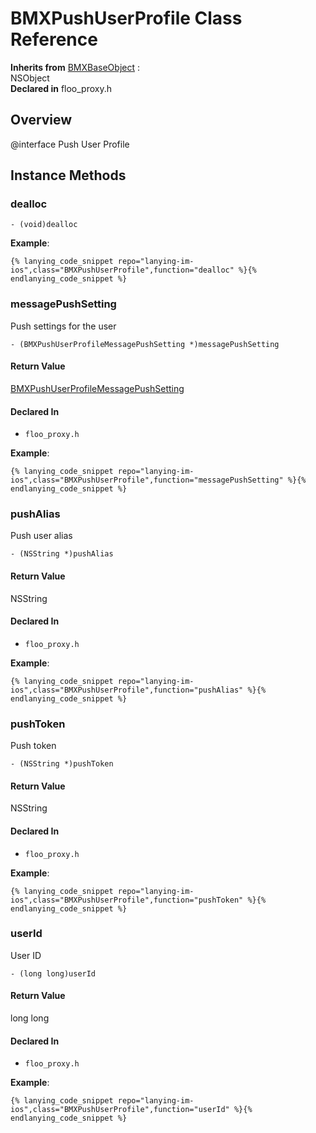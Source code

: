 # BMXPushUserProfile Class Reference

  **Inherits from** <a href="../Classes/BMXBaseObject.md">BMXBaseObject</a> :   
NSObject  
  **Declared in** floo_proxy.h  

## Overview

@interface Push User Profile

## Instance Methods

<a name="//api/name/dealloc" title="dealloc"></a>
### dealloc

`- (void)dealloc`

<a name="//api/name/messagePushSetting" title="messagePushSetting"></a>
**Example**:
```
{% lanying_code_snippet repo="lanying-im-ios",class="BMXPushUserProfile",function="dealloc" %}{% endlanying_code_snippet %}
```
### messagePushSetting

Push settings for the user

`- (BMXPushUserProfileMessagePushSetting *)messagePushSetting`

#### Return Value
<a href="../Classes/BMXPushUserProfileMessagePushSetting.md">BMXPushUserProfileMessagePushSetting</a>

#### Declared In
* `floo_proxy.h`

<a name="//api/name/pushAlias" title="pushAlias"></a>
**Example**:
```
{% lanying_code_snippet repo="lanying-im-ios",class="BMXPushUserProfile",function="messagePushSetting" %}{% endlanying_code_snippet %}
```
### pushAlias

Push user alias

`- (NSString *)pushAlias`

#### Return Value
NSString

#### Declared In
* `floo_proxy.h`

<a name="//api/name/pushToken" title="pushToken"></a>
**Example**:
```
{% lanying_code_snippet repo="lanying-im-ios",class="BMXPushUserProfile",function="pushAlias" %}{% endlanying_code_snippet %}
```
### pushToken

Push token

`- (NSString *)pushToken`

#### Return Value
NSString

#### Declared In
* `floo_proxy.h`

<a name="//api/name/userId" title="userId"></a>
**Example**:
```
{% lanying_code_snippet repo="lanying-im-ios",class="BMXPushUserProfile",function="pushToken" %}{% endlanying_code_snippet %}
```
### userId

User ID

`- (long long)userId`

#### Return Value
long long

#### Declared In
* `floo_proxy.h`

**Example**:
```
{% lanying_code_snippet repo="lanying-im-ios",class="BMXPushUserProfile",function="userId" %}{% endlanying_code_snippet %}
```
